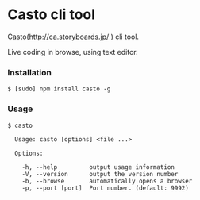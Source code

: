 Casto cli tool
================

Casto(http://ca.storyboards.jp/ ) cli tool.

Live coding in browse, using text editor.

### Installation

```
$ [sudo] npm install casto -g
```

### Usage

```
$ casto

  Usage: casto [options] <file ...>

  Options:

    -h, --help         output usage information
    -V, --version      output the version number
    -b, --browse       automatically opens a browser
    -p, --port [port]  Port number. (default: 9992)
```

